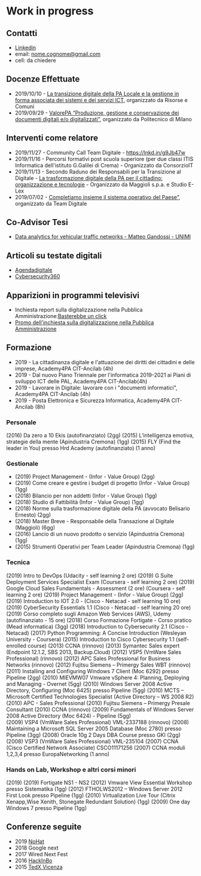 # Work in progress

## Contatti

* [Linkedin](https://www.linkedin.com/in/andrea-tironi-381b6a52/)
* email: nome.cognome@gmail.com
* cell: da chiedere

## Docenze Effettuate
* 2019/10/10 - [La transizione digitale della PA Locale e la gestione in forma associata dei sistemi e dei servizi ICT](https://github.com/AndreaTironi1/AndreaTironi1.github.io/blob/master/docenze/20191010_Risorse_e_Comuni_La_transizione_digitale_della_PA_Locale_e_la_gestione_in_forma_associata_dei_sistemi_e_dei_servizi_ICT.pdf), organizzato da Risorse e Comuni
* 2019/09/29 - [ValorePA “Produzione, gestione e conservazione dei documenti digitali e/o digitalizzati”](https://github.com/AndreaTironi1/AndreaTironi1.github.io/blob/master/docenze/20190329_MIP_Programma_Produzione_gestione_conservazione_documenti_digitali_base_Milano.pdf), organizzato da Politecnico di Milano

## Interventi come relatore
* 2019/11/27 - Community Call Team Digitale - https://lnkd.in/g9Jb47w
* 2019/11/16 - Percorsi formativi post scuola superiore (per due classi ITIS Informatica dell'istituto G.Galilei di Crema) - Organizzato da ConsorzioIT
* 2019/11/13 - Secondo Raduno dei Responsabili per la Transizione al Digitale - [La trasformazione digitale della PA per il cittadino: organizzazione e tecnologie](https://www.lapadigitale.it/programma-raduno-responsabili-per-la-transizione-al-digitale-2019/#1571161242339-3d0dbc18-a3ca) - Organizzato da Maggioli s.p.a. e Studio E-Lex
* 2019/07/02 - [Completiamo insieme il sistema operativo del Paese”](https://www.eventbrite.com/e/registrazione-completiamo-insieme-il-sistema-operativo-del-paese-61922841887), organizzato da Team Digitale

## Co-Advisor Tesi

* [Data analytics for vehicular traffic networks - Matteo Gandossi - UNIMI](https://github.com/AndreaTironi1/AndreaTironi1.github.io/blob/master/tesi/2019_Data%20analytics%20for%20vehicular%20traffic%20networks_Coadvisor.pdf) 

## Articoli su testate digitali

* [Agendadigitale](https://www.agendadigitale.eu/?s=andrea+tironi)
* [Cybersecurity360](https://www.cybersecurity360.it/?s=andrea+tironi)

## Apparizioni in programmi televisivi

* Inchiesta report sulla digitalizzazione nella Pubblica Amministrazione:[Basterebbe un click](https://www.raiplay.it/video/2019/12/-basterebbe-un-click---02122019-2c43e678-5649-4588-aa11-2d92efada242.html)
* [Promo dell'inchiesta sulla digitalizzazione nella Pubblica Amministrazione](https://www.facebook.com/ReportRai3/videos/2748293455259595/)

## Formazione 

* 2019 - La cittadinanza digitale e l'attuazione dei diritti dei cittadini e delle imprese, Academy4PA CIT-Ancilab (4h)
* 2019 - Dal nuovo Piano Triennale per l'informatica 2019-2021 ai Piani di sviluppo ICT delle PAL, Academy4PA CIT-Ancilab(4h)
* 2019 - Lavorare in Digitale: lavorare con i "documenti informatici", Academy4PA CIT-Ancilab (4h)
* 2019 - Posta Elettronica e Sicurezza Informatica, Academy4PA CIT-Ancilab (8h)

### Personale
(2016) Da zero a 10 Ekis (autofinanziato) (2gg)
(2015) L’intelligenza emotiva, strategie della mente  (Apindustria Cremona) (1gg)
(2015) FLY (Find the leader in You) presso Hrd Academy (autofinanziato) (1 anno)

### Gestionale 
* (2019) Project Management - (Infor - Value Group) (2gg)
* (2019) Come creare e gestire i budget di progetto  (Infor - Value Group) (1gg)
* (2018) Bilancio per non addetti (Infor - Value Group) (1gg)
* (2018) Studio di Fattibilità (Infor - Value Group) (1gg)
* (2018) Norme sulla trasformazione digitale della PA (avvocato Belisario  Ernesto) (2gg)
* (2018) Master Breve - Responsabile della Transazione al Digitale (Maggioli) (6gg)
* (2016) Lancio di un nuovo prodotto o servizio (Apindustria Cremona) (1gg)
* (2015) Strumenti Operativi per Team Leader (Apindustria Cremona) (1gg)

###  Tecnica
(2019) Intro to DevOps (Udacity - self learning 2 ore)
(2019) G Suite Deployment Services Specialist Exam (Coursera - self learning 2 ore)
(2019) Google Cloud Sales Fundamentals - Assessment (2 ore) (Coursera - self learning 2 ore)
(2019) Project Management - (Infor - Value Group) (2gg)
(2019) Introduction to IOT 2.0 - (Cisco - Netacad - self learning 10 ore)
(2019) CyberSecurity Essentials 1.1 (Cisco - Netacad - self learning 20 ore)
(2019) Corso completo sugli Amazon Web Services (AWS), Udemy (autofinanziato - 15 ore)
(2018) Corso Formazione Fortigate - Corso pratico (Mead informatica) (3gg)
(2018) Introduction to Cybersecurity 2.1 (Cisco - Netacad)
(2017) Python Programming: A Concise Introduction (Wesleyan University - Coursera) 
(2015) Introduction to Cisco Cybersecurity 1.1 (self-enrolled course)
(2013) CCNA (rinnovo)
(2013) Symantec Sales expert (Endpoint 12.1.2, SBS 2013, Backup.Cloud)
(2012) VSP5 (VmWare Sales Professional) (rinnovo)
(2012) APC Sales Professional for Business Networks (rinnovo)
(2012) Fujitsu Siemens – Primergy Sales WBT (rinnovo)
(2011) Installing and Configuring Windows 7 Client (Moc 6292) presso Pipeline (2gg)
(2010) MIEVMW07 Vmware vSphere 4: Planning, Deploying and Managing - Overnet (5gg)
(2010) Windows Server 2008 Active Directory, Configuring  (Moc 6425) presso Pipeline (5gg)
(2010) MCTS – Microsoft Certified Technologies Specialist (Active Directory – WS 2008 R2)
(2010) APC - Sales Professional
(2010) Fujitsu Siemens – Primergy Presale Consultant
(2010) CCNA (rinnovo)
(2009) Fundamentals of Windows Server 2008 Active Directory (Moc 6424) - Pipeline (5gg)  
(2009) VSP4 (VmWare Sales Professional) VML-2337188 (rinnovo)
(2008) Maintaining a Microsoft SQL Server 2005 Database (Moc 2780) presso Pipeline  (3gg)
(2008) Oracle 10g 2 Days DBA Course presso GKI (2gg)
(2008) VSP3 (VmWare Sales Professional) VML-235104
(2007) CCNA (Cisco Certified Network Associate) CSCO11171256
(2007) CCNA moduli 1,2,3,4 presso EuropaNetworking (1 anno)

### Hands on Lab,  Workshop e altri corsi minori
(2019) (2019) Fortigate NS1 - NS2
(2012) Vmware View Essential Workshop presso Sistematika (1gg)
(2012) FTHOLWS2012 – Windows Server 2012 First Look presso Pipeline (1gg)
(2010) Virtualization Live Tour (Citrix Xenapp,Wise Xenith, Stonegate Redundant Solution) (1gg)
(2009) One day Windows 7 presso Pipeline (1gg)


## Conferenze seguite
* 2019 [NoHat](https://www.nohat.it/)
* 2018 Google next
* 2017 Wired Next Fest
* 2016 [HackInBo](https://hackinbo.it/)
* 2015 [TedX Vicenza](https://www.tedxvicenza.com/)

